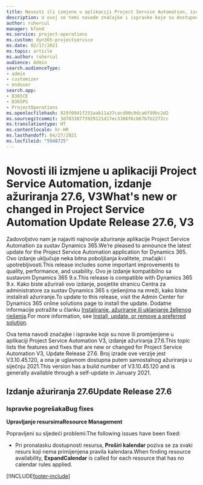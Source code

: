 ```yaml
---
title: Novosti ili izmjene u aplikaciji Project Service Automation, izdanje ažuriranja 27.6, hitni popravak, V3
description: U ovoj se temi navode značajke i ispravke koje su dostupne u izdanju ažuriranja 27.6. hitnog popravka aplikacije Project Service Automation, V3.
author: ruhercul
manager: kfend
ms.service: project-operations
ms.custom: dyn365-projectservice
ms.date: 02/17/2021
ms.topic: article
ms.author: ruhercul
audience: Admin
search.audienceType:
- admin
- customizer
- enduser
search.app:
- D365CE
- D365PS
- ProjectOperations
ms.openlocfilehash: 829f0941f255aab11a37cacd90c0dca6f99bc2d2
ms.sourcegitcommit: 3d78338773929121d17ec3386f6cb67bfb2272cc
ms.translationtype: HT
ms.contentlocale: hr-HR
ms.lasthandoff: 04/27/2021
ms.locfileid: "5948725"
---
```

# <a name="whats-new-or-changed-in-project-service-automation-update-release-276-v3"></a><span data-ttu-id="e607e-103">Novosti ili izmjene u aplikaciji Project Service Automation, izdanje ažuriranja 27.6, V3</span><span class="sxs-lookup"><span data-stu-id="e607e-103">What's new or changed in Project Service Automation Update Release 27.6, V3</span></span>

<span data-ttu-id="e607e-104">Zadovoljstvo nam je najaviti najnovije ažuriranje aplikacije Project Service Automation za sustav Dynamics 365.</span><span class="sxs-lookup"><span data-stu-id="e607e-104">We’re pleased to announce the latest update for the Project Service Automation application for Dynamics 365.</span></span> <span data-ttu-id="e607e-105">Ovo izdanje uključuje neka bitna poboljšanja kvalitete, značajki i upotrebljivosti.</span><span class="sxs-lookup"><span data-stu-id="e607e-105">This release includes some important improvements to quality, performance, and usability.</span></span> <span data-ttu-id="e607e-106">Ovo je izdanje kompatibilno sa sustavom Dynamics 365 9.x.</span><span class="sxs-lookup"><span data-stu-id="e607e-106">This release is compatible with Dynamics 365 9.x.</span></span> <span data-ttu-id="e607e-107">Kako biste ažurirali ovo izdanje, posjetite stranicu Centra za administratore za sustav Dynamics 365 s rješenjima na mreži, kako biste instalirali ažuriranje.</span><span class="sxs-lookup"><span data-stu-id="e607e-107">To update to this release, visit the Admin Center for Dynamics 365 online solutions page to install the update.</span></span> <span data-ttu-id="e607e-108">Dodatne informacije potražite u članku [Instaliranje, ažuriranje ili uklanjanje željenog rješenja](/power-platform/admin/install-remove-preferred-solution).</span><span class="sxs-lookup"><span data-stu-id="e607e-108">For more information, see [Install, update, or remove a preferred solution](/power-platform/admin/install-remove-preferred-solution).</span></span>

<span data-ttu-id="e607e-109">Ova tema navodi značajke i ispravke koje su nove ili promijenjene u aplikaciji Project Service Automation V3, izdanje ažuriranja 27.6.</span><span class="sxs-lookup"><span data-stu-id="e607e-109">This topic lists the features and fixes that are new or changed for Project Service Automation V3, Update Release 27.6.</span></span> <span data-ttu-id="e607e-110">Broj izrade ove verzije jest V3.10.45.120, a ona je uglavnom dostupna putem samostalnog ažuriranja u siječnju 2021.</span><span class="sxs-lookup"><span data-stu-id="e607e-110">This version has a build number of V3.10.45.120 and is generally available through a self-update in January 2021.</span></span>

## <a name="update-release-276"></a><span data-ttu-id="e607e-111">Izdanje ažuriranja 27.6</span><span class="sxs-lookup"><span data-stu-id="e607e-111">Update Release 27.6</span></span>

### <a name="bug-fixes"></a><span data-ttu-id="e607e-112">Ispravke pogrešaka</span><span class="sxs-lookup"><span data-stu-id="e607e-112">Bug fixes</span></span>


<span data-ttu-id="e607e-113">**Upravljanje resursima**</span><span class="sxs-lookup"><span data-stu-id="e607e-113">**Resource Management**</span></span>

<span data-ttu-id="e607e-114">Popravljeni su sljedeći problemi:</span><span class="sxs-lookup"><span data-stu-id="e607e-114">The following issues have been fixed:</span></span>

- <span data-ttu-id="e607e-115">Pri pronalasku dostupnosti resursa, **Proširi kalendar** poziva se za svaki resurs koji nema primijenjena pravila kalendara.</span><span class="sxs-lookup"><span data-stu-id="e607e-115">When finding resource availability, **ExpandCalendar** is called for each resource that has no calendar rules applied.</span></span>


[!INCLUDE[footer-include](../includes/footer-banner.md)]
